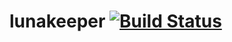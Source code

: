 # lunakeeper [![Build Status](https://app.travis-ci.com/avrilmaomao/lunakeeper.svg?branch=master)](https://app.travis-ci.com/avrilmaomao/lunakeeper)
